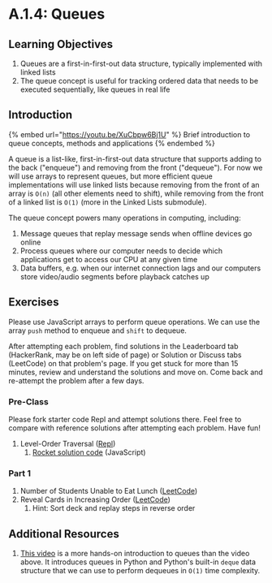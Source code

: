 # A.1.4: Queues

## Learning Objectives

1. Queues are a first-in-first-out data structure, typically implemented with linked lists
2. The queue concept is useful for tracking ordered data that needs to be executed sequentially, like queues in real life

## Introduction

{% embed url="https://youtu.be/XuCbpw6Bj1U" %}
Brief introduction to queue concepts, methods and applications
{% endembed %}

A queue is a list-like, first-in-first-out data structure that supports adding to the back ("enqueue") and removing from the front ("dequeue"). For now we will use arrays to represent queues, but more efficient queue implementations will use linked lists because removing from the front of an array is `O(n)` (all other elements need to shift), while removing from the front of a linked list is `O(1)` (more in the Linked Lists submodule).

The queue concept powers many operations in computing, including:

1. Message queues that replay message sends when offline devices go online
2. Process queues where our computer needs to decide which applications get to access our CPU at any given time
3. Data buffers, e.g. when our internet connection lags and our computers store video/audio segments before playback catches up

## Exercises

Please use JavaScript arrays to perform queue operations. We can use the array `push` method to enqueue and `shift` to dequeue.

After attempting each problem, find solutions in the Leaderboard tab (HackerRank, may be on left side of page) or Solution or Discuss tabs (LeetCode) on that problem's page. If you get stuck for more than 15 minutes, review and understand the solutions and move on. Come back and re-attempt the problem after a few days.

### Pre-Class

Please fork starter code Repl and attempt solutions there. Feel free to compare with reference solutions after attempting each problem. Have fun!

1. Level-Order Traversal ([Repl](https://replit.com/@rocketkai/queues-js#index.js))
   1. [Rocket solution code](https://replit.com/@rocketkai/queues-js-solution#index.js) (JavaScript)

### Part 1

1. Number of Students Unable to Eat Lunch ([LeetCode](https://leetcode.com/problems/number-of-students-unable-to-eat-lunch/))
2. Reveal Cards in Increasing Order ([LeetCode](https://leetcode.com/problems/reveal-cards-in-increasing-order/))
   1. Hint: Sort deck and replay steps in reverse order

## Additional Resources

1. [This video](https://youtu.be/Y7wZO2tMjnY) is a more hands-on introduction to queues than the video above. It introduces queues in Python and Python's built-in `deque` data structure that we can use to perform dequeues in `O(1)` time complexity.
